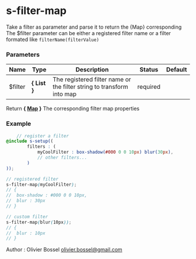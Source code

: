 # s-filter-map

Take a filter as parameter and parse it to return the {Map} corresponding
The $filter parameter can be either a registered filter name or a filter formated like `filterName(filterValue)`



### Parameters
Name  |  Type  |  Description  |  Status  |  Default
------------  |  ------------  |  ------------  |  ------------  |  ------------
$filter  |  **{ List<String> }**  |  The registered filter name or the filter string to transform into map  |  required  |

Return **{ [Map](http://www.sass-lang.com/documentation/file.SASS_REFERENCE.html#maps) }** The corresponding filter map properties

### Example
```scss
	// register a filter
@include s-setup((
		filters : (
			myCoolFilter : box-shadow(#000 0 0 10px) blur(30px),
			// other filters...
		)
));

// registered filter
s-filter-map(myCoolFilter);
// {
// 	box-shadow : #000 0 0 10px,
// 	blur : 30px
// }

// custom filter
s-filter-map(blur(10px));
// {
// 	blur : 10px
// }
```
Author : Olivier Bossel [olivier.bossel@gmail.com](mailto:olivier.bossel@gmail.com)